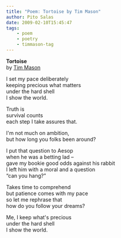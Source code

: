 ```yaml
---
title: "Poem: Tortoise by Tim Mason"
author: Pito Salas
date: 2009-02-10T15:45:47
tags:
    - poem
    - poetry
    - timmason-tag
---
```




**Tortoise**  
by [Tim Mason](<http://www.timothydmason.com/tortoise.shtml>)

I set my pace deliberately  
keeping precious what matters  
under the hard shell  
I show the world.

Truth is  
survival counts  
each step I take assures that.

I'm not much on ambition,  
but how long you folks been around?

I put that question to Aesop  
when he was a betting lad –  
gave my bookie good odds against his rabbit  
I left him with a moral and a question  
“can you hang?”

Takes time to comprehend  
but patience comes with my pace  
so let me rephrase that  
how do you follow your dreams?

Me, I keep what's precious  
under the hard shell  
I show the world.


